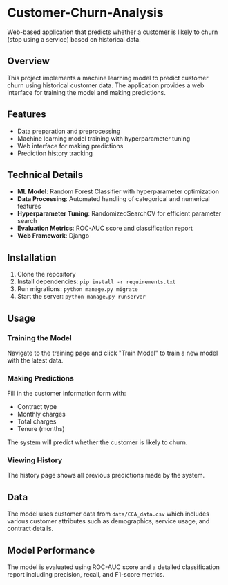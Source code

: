 # Customer-Churn-Analysis
Web-based application that predicts whether a customer is likely to churn (stop using a service) based on historical data.

## Overview
This project implements a machine learning model to predict customer churn using historical customer data. The application provides a web interface for training the model and making predictions.

## Features
- Data preparation and preprocessing
- Machine learning model training with hyperparameter tuning
- Web interface for making predictions
- Prediction history tracking

## Technical Details
- **ML Model**: Random Forest Classifier with hyperparameter optimization
- **Data Processing**: Automated handling of categorical and numerical features
- **Hyperparameter Tuning**: RandomizedSearchCV for efficient parameter search
- **Evaluation Metrics**: ROC-AUC score and classification report
- **Web Framework**: Django

## Installation
1. Clone the repository
2. Install dependencies: `pip install -r requirements.txt`
3. Run migrations: `python manage.py migrate`
4. Start the server: `python manage.py runserver`

## Usage
### Training the Model
Navigate to the training page and click "Train Model" to train a new model with the latest data.

### Making Predictions
Fill in the customer information form with:
- Contract type
- Monthly charges
- Total charges
- Tenure (months)

The system will predict whether the customer is likely to churn.

### Viewing History
The history page shows all previous predictions made by the system.

## Data
The model uses customer data from `data/CCA_data.csv` which includes various customer attributes such as demographics, service usage, and contract details.

## Model Performance
The model is evaluated using ROC-AUC score and a detailed classification report including precision, recall, and F1-score metrics.
